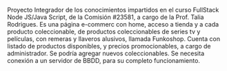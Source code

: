 Proyecto Integrador de los conocimientos impartidos en el curso FullStack Node JS/Java Script, de la Comisión #23581, a cargo de la Prof. Talia Rodrigues.
Es una página e-commerc con home, acceso a tienda y a cada producto coleccionable, de productos coleccionables de series tv y películas, con remeras y llaveros alusivos, llamada Funkoshop.
Cuenta con listado de productos disponibles, y precios promocionables, a cargo de administrador. Se podría agregar nuevos coleccionables.
Se necesita conexión a un servidor de BBDD, para su completo funcionamiento.
